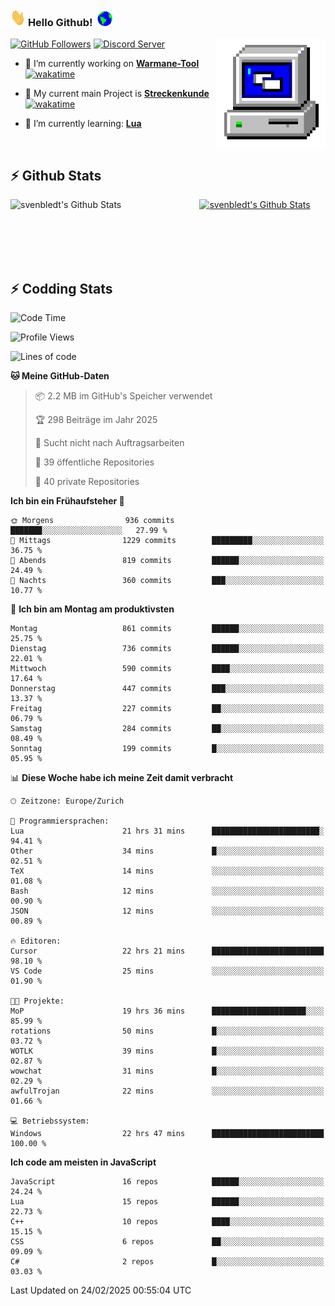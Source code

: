 ### <img src="https://github.com/svenbledt/svenbledt/blob/main/Assets/Hi.gif" height="28" width="24"> **Hello Github!** &nbsp;<img src="https://github.com/svenbledt/svenbledt/blob/main/Assets/Earth.gif" height="24" width="24">
[![GitHub Followers](https://img.shields.io/github/followers/svenbledt?label=Follow&style=flat-squaree&logo=github&labelColor=black&color=black&cacheSeconds=5)](https://github.com/svenbledt)
[![Discord Server](https://img.shields.io/discord/443405445831327754?style=flat-squeree&logo=discord&logoColor=white&label=Trojan%20Rotations%20Server&labelColor=black&color=gray&cacheSeconds=3650)](https://discord.gg/c6GZKjVhxw)
<img align="right" alt="PC GIF" src="https://github.com/svenbledt/svenbledt/blob/main/Assets/PC.gif" width="175" />

<p>

 - 🔭 I’m currently working on **[Warmane-Tool](https://github.com/svenbledt/Warmane-Bot)** [![wakatime](https://wakatime.com/badge/user/eb1cebc0-6a00-4f39-ab37-6770a4331515/project/b1c02622-6489-4920-898c-6e91c5bba727.svg)](https://wakatime.com/badge/user/eb1cebc0-6a00-4f39-ab37-6770a4331515/project/b1c02622-6489-4920-898c-6e91c5bba727)
 - 🔭 My current main Project is **[Streckenkunde](https://github.com/Streckenkunde)** [![wakatime](https://wakatime.com/badge/user/eb1cebc0-6a00-4f39-ab37-6770a4331515/project/8c10f4f0-0d09-4e0e-b526-eec4de9936b6.svg)](https://wakatime.com/badge/user/eb1cebc0-6a00-4f39-ab37-6770a4331515/project/8c10f4f0-0d09-4e0e-b526-eec4de9936b6)

 - 🌱 I’m currently learning: **[Lua](https://www.lua.org/)**
 
</p>

<br>

## :zap: Github Stats

<a href="https://github.com/svenbledt">
  <img align="left" src="https://github-readme-stats.vercel.app/api?username=svenbledt&show_icons=true&title_color=c9d1d9&icon_color=58a6da&text_color=c9d1d9&bg_color=0d1117&hide=issues" alt="svenbledt's Github Stats" width="60%">
 </a>
 <a href="https://github.com/svenbledt">
 <img src="https://github-readme-stats.vercel.app/api/top-langs/?username=svenbledt&show_icons=true&title_color=c9d1d9&icon_color=58a6da&text_color=c9d1d9&bg_color=0d1117" alt="svenbledt's Github Stats" width="35%">
 </a>

<br> <br> <br> <br> 
## :zap: Codding Stats

<!--START_SECTION:waka-->
![Code Time](http://img.shields.io/badge/Code%20Time-487%20hrs%2050%20mins-blue)

![Profile Views](http://img.shields.io/badge/Profilansichten-3-blue)

![Lines of code](https://img.shields.io/badge/Seit%20Hallo%20Welt%20habe%20ich%20geschrieben-29.3%20million%20Codezeilen-blue)

**🐱 Meine GitHub-Daten** 

> 📦 2.2 MB im GitHub's Speicher verwendet 
 > 
> 🏆 298 Beiträge im Jahr 2025
 > 
> 🚫 Sucht nicht nach Auftragsarbeiten
 > 
> 📜 39 öffentliche Repositories 
 > 
> 🔑 40 private Repositories 
 > 
**Ich bin ein Frühaufsteher 🐤** 

```text
🌞 Morgens                936 commits         ███████░░░░░░░░░░░░░░░░░░   27.99 % 
🌆 Mittags                1229 commits        █████████░░░░░░░░░░░░░░░░   36.75 % 
🌃 Abends                 819 commits         ██████░░░░░░░░░░░░░░░░░░░   24.49 % 
🌙 Nachts                 360 commits         ███░░░░░░░░░░░░░░░░░░░░░░   10.77 % 
```
📅 **Ich bin am Montag am produktivsten** 

```text
Montag                   861 commits         ██████░░░░░░░░░░░░░░░░░░░   25.75 % 
Dienstag                 736 commits         ██████░░░░░░░░░░░░░░░░░░░   22.01 % 
Mittwoch                 590 commits         ████░░░░░░░░░░░░░░░░░░░░░   17.64 % 
Donnerstag               447 commits         ███░░░░░░░░░░░░░░░░░░░░░░   13.37 % 
Freitag                  227 commits         ██░░░░░░░░░░░░░░░░░░░░░░░   06.79 % 
Samstag                  284 commits         ██░░░░░░░░░░░░░░░░░░░░░░░   08.49 % 
Sonntag                  199 commits         █░░░░░░░░░░░░░░░░░░░░░░░░   05.95 % 
```


📊 **Diese Woche habe ich meine Zeit damit verbracht** 

```text
🕑︎ Zeitzone: Europe/Zurich

💬 Programmiersprachen: 
Lua                      21 hrs 31 mins      ████████████████████████░   94.41 % 
Other                    34 mins             █░░░░░░░░░░░░░░░░░░░░░░░░   02.51 % 
TeX                      14 mins             ░░░░░░░░░░░░░░░░░░░░░░░░░   01.08 % 
Bash                     12 mins             ░░░░░░░░░░░░░░░░░░░░░░░░░   00.90 % 
JSON                     12 mins             ░░░░░░░░░░░░░░░░░░░░░░░░░   00.89 % 

🔥 Editoren: 
Cursor                   22 hrs 21 mins      █████████████████████████   98.10 % 
VS Code                  25 mins             ░░░░░░░░░░░░░░░░░░░░░░░░░   01.90 % 

🐱‍💻 Projekte: 
MoP                      19 hrs 36 mins      █████████████████████░░░░   85.99 % 
rotations                50 mins             █░░░░░░░░░░░░░░░░░░░░░░░░   03.72 % 
WOTLK                    39 mins             █░░░░░░░░░░░░░░░░░░░░░░░░   02.87 % 
wowchat                  31 mins             █░░░░░░░░░░░░░░░░░░░░░░░░   02.29 % 
awfulTrojan              22 mins             ░░░░░░░░░░░░░░░░░░░░░░░░░   01.66 % 

💻 Betriebssystem: 
Windows                  22 hrs 47 mins      █████████████████████████   100.00 % 
```

**Ich code am meisten in JavaScript** 

```text
JavaScript               16 repos            ██████░░░░░░░░░░░░░░░░░░░   24.24 % 
Lua                      15 repos            ██████░░░░░░░░░░░░░░░░░░░   22.73 % 
C++                      10 repos            ████░░░░░░░░░░░░░░░░░░░░░   15.15 % 
CSS                      6 repos             ██░░░░░░░░░░░░░░░░░░░░░░░   09.09 % 
C#                       2 repos             █░░░░░░░░░░░░░░░░░░░░░░░░   03.03 % 
```




 Last Updated on 24/02/2025 00:55:04 UTC
<!--END_SECTION:waka-->
